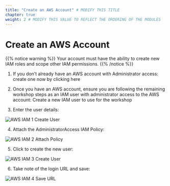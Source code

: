 ```yaml
---
title: "Create an AWS Account" # MODIFY THIS TITLE
chapter: true
weight: 2 # MODIFY THIS VALUE TO REFLECT THE ORDERING OF THE MODULES
---
```


<!-- MORE SUBMODULES CAN BE ADDED TO DIVIDE UP THE SETUP INTO SMALLER SECTIONS -->
<!-- COPY AND PASTE THIS SUBMODULE FILE, RENAME, AND CHANGE THE CONTENTS AS NECESSARY -->

# Create an AWS Account  

{{% notice warning %}}
Your account must have the ability to create new IAM roles and scope other IAM permissions.
{{% /notice %}}

1. If you don’t already have an AWS account with Administrator access: create one now by clicking here  

2. Once you have an AWS account, ensure you are following the remaining workshop steps as an IAM user with administrator access to the AWS account: Create a new IAM user to use for the workshop  

3. Enter the user details:  

![AWS IAM 1 Create User](/images/iam-1-create-user.png)  

4. Attach the AdministratorAccess IAM Policy:  

![AWS IAM 2 Attach Policy](/images/iam-2-attach-policy.png)  

5. Click to create the new user:  

![AWS IAM 3 Create User](/images/iam-3-create-user.png)  

6. Take note of the login URL and save:   

![AWS IAM 4 Save URL](/images/iam-4-save-url.png) 
 
